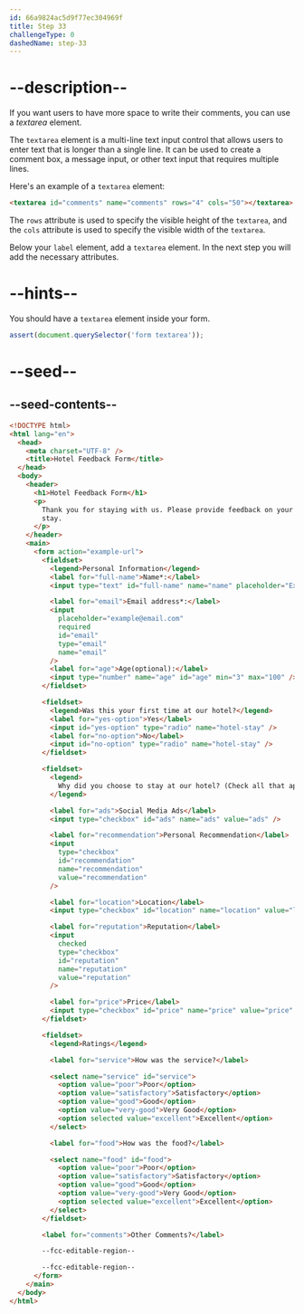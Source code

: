 ```yaml
---
id: 66a9824ac5d9f77ec304969f
title: Step 33
challengeType: 0
dashedName: step-33
---
```


# --description--

If you want users to have more space to write their comments, you can use a <dfn>textarea</dfn> element. 

The `textarea` element is a multi-line text input control that allows users to enter text that is longer than a single line. It can be used to create a comment box, a message input, or other text input that requires multiple lines.

Here's an example of a `textarea` element:

```html
<textarea id="comments" name="comments" rows="4" cols="50"></textarea>
```

The `rows` attribute is used to specify the visible height of the `textarea`, and the `cols` attribute is used to specify the visible width of the `textarea`.

Below your `label` element, add a `textarea` element. In the next step you will add the necessary attributes.

# --hints--

You should have a `textarea` element inside your form.

```js
assert(document.querySelector('form textarea'));
```

# --seed--

## --seed-contents--

```html
<!DOCTYPE html>
<html lang="en">
  <head>
    <meta charset="UTF-8" />
    <title>Hotel Feedback Form</title>
  </head>
  <body>
    <header>
      <h1>Hotel Feedback Form</h1>
      <p>
        Thank you for staying with us. Please provide feedback on your recent
        stay.
      </p>
    </header>
    <main>
      <form action="example-url"> 
        <fieldset>
          <legend>Personal Information</legend>
          <label for="full-name">Name*:</label>
          <input type="text" id="full-name" name="name" placeholder="Ex. John Doe" required>

          <label for="email">Email address*:</label>
          <input
            placeholder="example@email.com"
            required
            id="email"
            type="email"
            name="email"
          />
          <label for="age">Age(optional):</label>
          <input type="number" name="age" id="age" min="3" max="100" />
        </fieldset>

        <fieldset>
          <legend>Was this your first time at our hotel?</legend>
          <label for="yes-option">Yes</label>
          <input id="yes-option" type="radio" name="hotel-stay" />
          <label for="no-option">No</label>
          <input id="no-option" type="radio" name="hotel-stay" />
        </fieldset>

        <fieldset>
          <legend>
            Why did you choose to stay at our hotel? (Check all that apply)
          </legend>

          <label for="ads">Social Media Ads</label>
          <input type="checkbox" id="ads" name="ads" value="ads" />

          <label for="recommendation">Personal Recommendation</label>
          <input
            type="checkbox"
            id="recommendation"
            name="recommendation"
            value="recommendation"
          />

          <label for="location">Location</label>
          <input type="checkbox" id="location" name="location" value="location" />

          <label for="reputation">Reputation</label>
          <input
            checked
            type="checkbox"
            id="reputation"
            name="reputation"
            value="reputation"
          />

          <label for="price">Price</label>
          <input type="checkbox" id="price" name="price" value="price" />
        </fieldset>

        <fieldset>
          <legend>Ratings</legend>

          <label for="service">How was the service?</label>

          <select name="service" id="service">
            <option value="poor">Poor</option>
            <option value="satisfactory">Satisfactory</option>
            <option value="good">Good</option>
            <option value="very-good">Very Good</option>
            <option selected value="excellent">Excellent</option>
          </select>

          <label for="food">How was the food?</label>

          <select name="food" id="food">
            <option value="poor">Poor</option>
            <option value="satisfactory">Satisfactory</option>
            <option value="good">Good</option>
            <option value="very-good">Very Good</option>
            <option selected value="excellent">Excellent</option>
          </select>
        </fieldset>

        <label for="comments">Other Comments?</label>

        --fcc-editable-region--

        --fcc-editable-region--
      </form>
    </main>
  </body>
</html>
```
